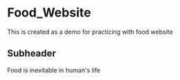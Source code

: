 # Food_Website

This is created as a demo for practicing with food website


## Subheader

Food is inevitable in human's life
